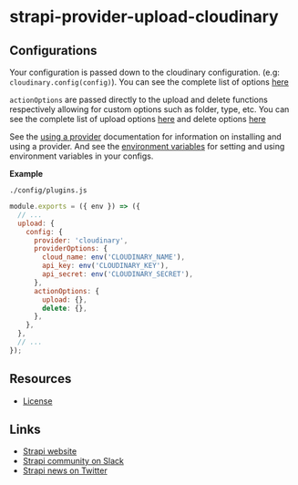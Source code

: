 # strapi-provider-upload-cloudinary

## Configurations

Your configuration is passed down to the cloudinary configuration. (e.g: `cloudinary.config(config)`). You can see the complete list of options [here](https://cloudinary.com/documentation/cloudinary_sdks#configuration_parameters)

`actionOptions` are passed directly to the upload and delete functions respectively allowing for custom options such as folder, type, etc. You can see the complete list of upload options [here](https://cloudinary.com/documentation/image_upload_api_reference#upload_optional_parameters) and delete options [here](https://cloudinary.com/documentation/image_upload_api_reference#destroy_optional_parameters)

See the [using a provider](https://docs.strapi.io/developer-docs/latest/plugins/upload.html#using-a-provider) documentation for information on installing and using a provider. And see the [environment variables](https://docs.strapi.io/developer-docs/latest/setup-deployment-guides/configurations/optional/environment.html#environment-variables) for setting and using environment variables in your configs.

**Example**

`./config/plugins.js`

```js
module.exports = ({ env }) => ({
  // ...
  upload: {
    config: {
      provider: 'cloudinary',
      providerOptions: {
        cloud_name: env('CLOUDINARY_NAME'),
        api_key: env('CLOUDINARY_KEY'),
        api_secret: env('CLOUDINARY_SECRET'),
      },
      actionOptions: {
        upload: {},
        delete: {},
      },
    },
  },
  // ...
});
```

## Resources

- [License](LICENSE)

## Links

- [Strapi website](https://strapi.io/)
- [Strapi community on Slack](https://slack.strapi.io)
- [Strapi news on Twitter](https://twitter.com/strapijs)
